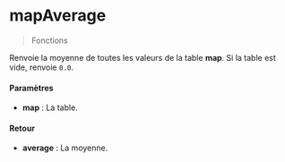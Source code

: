 # mapAverage
> Fonctions

Renvoie la moyenne de toutes les valeurs de la table **map**. Si la table est vide, renvoie `0.0`.

#### Paramètres

- **map** : La table.

#### Retour

- **average** : La moyenne.

